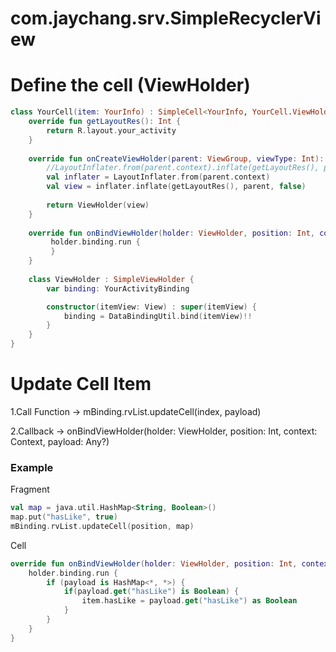 # com.jaychang.srv.SimpleRecyclerView

# Define the cell (ViewHolder)

```Kotlin
class YourCell(item: YourInfo) : SimpleCell<YourInfo, YourCell.ViewHolder>(item) {
    override fun getLayoutRes(): Int {
        return R.layout.your_activity
    }
    
    override fun onCreateViewHolder(parent: ViewGroup, viewType: Int): HomeViewHolder {
        //LayoutInflater.from(parent.context).inflate(getLayoutRes(), parent, false).let { return ViewHolder(it) }
        val inflater = LayoutInflater.from(parent.context)
        val view = inflater.inflate(getLayoutRes(), parent, false)
        
        return ViewHolder(view)
    }
    
    override fun onBindViewHolder(holder: ViewHolder, position: Int, context: Context, payload: Any?) {
         holder.binding.run {
         }
    }
    
    class ViewHolder : SimpleViewHolder {
        var binding: YourActivityBinding

        constructor(itemView: View) : super(itemView) {
            binding = DataBindingUtil.bind(itemView)!!
        }
    }
}
```

# Update Cell Item

1.Call Function -> mBinding.rvList.updateCell(index, payload)

2.Callback -> onBindViewHolder(holder: ViewHolder, position: Int, context: Context, payload: Any?)

### Example

Fragment

```Kotlin
val map = java.util.HashMap<String, Boolean>()
map.put("hasLike", true)
mBinding.rvList.updateCell(position, map)
```

Cell

```Kotlin
override fun onBindViewHolder(holder: ViewHolder, position: Int, context: Context, payload: Any?) {
    holder.binding.run {
        if (payload is HashMap<*, *>) {
            if(payload.get("hasLike") is Boolean) {
                item.hasLike = payload.get("hasLike") as Boolean
            }
        }
    }
}
```
